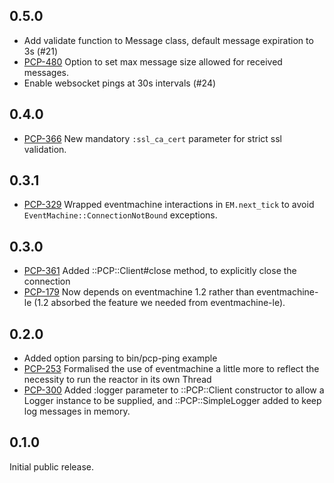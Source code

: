 ## 0.5.0

- Add validate function to Message class, default message expiration to 3s (#21)
- [PCP-480](https://tickets.puppetlabs.com/browse/PCP-480) Option to set
  max message size allowed for received messages.
- Enable websocket pings at 30s intervals (#24)

## 0.4.0

- [PCP-366](https://tickets.puppetlabs.com/browse/PCP-366) New mandatory `:ssl_ca_cert`
  parameter for strict ssl validation.

## 0.3.1

- [PCP-329](https://tickets.puppetlabs.com/browse/PCP-361) Wrapped eventmachine
  interactions in `EM.next_tick` to avoid `EventMachine::ConnectionNotBound`
  exceptions.

## 0.3.0

- [PCP-361](https://tickets.puppetlabs.com/browse/PCP-361) Added
  ::PCP::Client#close method, to explicitly close the connection
- [PCP-179](https://tickets.puppetlabs.com/browse/PCP-179) Now depends on
  eventmachine 1.2 rather than eventmachine-le (1.2 absorbed the feature we
  needed from eventmachine-le).

## 0.2.0

- Added option parsing to bin/pcp-ping example
- [PCP-253](https://tickets.puppetlabs.com/browse/PCP-253) Formalised
  the use of eventmachine a little more to reflect the necessity to run
  the reactor in its own Thread
- [PCP-300](http://tickets.puppetlabs.com/browse/PCP-300) Added :logger
  parameter to ::PCP::Client constructor to allow a Logger instance to be
  supplied, and ::PCP::SimpleLogger added to keep log messages in memory.

## 0.1.0

Initial public release.
